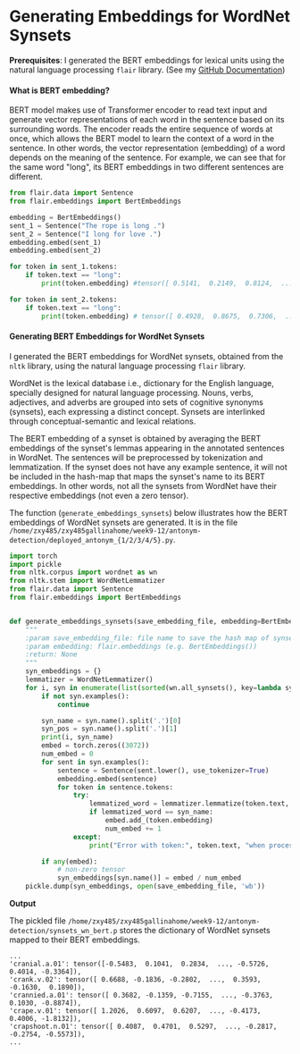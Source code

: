 # Generating Embeddings for WordNet Synsets

**Prerequisites**: I generated the BERT embeddings for lexical units using the natural language processing `flair` library. (See my [GitHub Documentation](https://github.com/yongzx/GSoC-2019-FrameNet/blob/master/Documentation%20-%20Generating%20Embeddings%20for%20FrameNet%20Lexical%20Units.md))

#### What is BERT embedding?
BERT model makes use of Transformer encoder to read text input and generate vector representations of each word in the sentence based on its surrounding words. The encoder reads the entire sequence of words at once, which allows the BERT model to learn the context of a word in the sentence. In other words, the vector representation (embedding) of a word depends on the meaning of the sentence. For example, we can see that for the same word "long", its BERT embeddings in two different sentences are different.

```python
from flair.data import Sentence
from flair.embeddings import BertEmbeddings

embedding = BertEmbeddings()
sent_1 = Sentence("The rope is long .")
sent_2 = Sentence("I long for love .")
embedding.embed(sent_1)
embedding.embed(sent_2)

for token in sent_1.tokens:
    if token.text == "long":
        print(token.embedding) #tensor([ 0.5141,  0.2149,  0.8124,  ..., -0.1647,  0.2265,  0.0461])

for token in sent_2.tokens:
    if token.text == "long":
        print(token.embedding) # tensor([ 0.4928,  0.8675,  0.7306,  ..., -0.5213,  0.0706, -0.0010])
```

#### Generating BERT Embeddings for WordNet Synsets
I generated the BERT embeddings for WordNet synsets, obtained from the `nltk` library, using the natural language processing `flair` library. 

WordNet is the lexical database i.e., dictionary for the English language, specially designed for natural language processing. Nouns, verbs, adjectives, and adverbs are grouped into sets of cognitive synonyms (synsets), each expressing a distinct concept. Synsets are interlinked through conceptual-semantic and lexical relations.

The BERT embedding of a synset is obtained by averaging the BERT embeddings of the synset's lemmas appearing in the annotated sentences in WordNet. The sentences will be preprocessed by tokenization and lemmatization. If the synset does not have any example sentence, it will not be included in the hash-map that maps the synset's name to its BERT embeddings. In other words, not all the synsets from WordNet have their respective embeddings (not even a zero tensor). 

The function (`generate_embeddings_synsets`) below illustrates how the BERT embeddings of WordNet synsets are generated. It is in the file `/home/zxy485/zxy485gallinahome/week9-12/antonym-detection/deployed_antonym_{1/2/3/4/5}.py`.

```python
import torch
import pickle
from nltk.corpus import wordnet as wn
from nltk.stem import WordNetLemmatizer
from flair.data import Sentence
from flair.embeddings import BertEmbeddings


def generate_embeddings_synsets(save_embedding_file, embedding=BertEmbeddings()):
    """
    :param save_embedding_file: file name to save the hash map of synsets' names mapped to their respective embeddings
    :param embedding: flair.embeddings (e.g. BertEmbeddings())
    :return: None
    """
    syn_embeddings = {}
    lemmatizer = WordNetLemmatizer()
    for i, syn in enumerate(list(sorted(wn.all_synsets(), key=lambda syn: syn.name()))):
        if not syn.examples():
            continue

        syn_name = syn.name().split('.')[0]
        syn_pos = syn.name().split('.')[1]
        print(i, syn_name)
        embed = torch.zeros((3072))
        num_embed = 0
        for sent in syn.examples():
            sentence = Sentence(sent.lower(), use_tokenizer=True)
            embedding.embed(sentence)
            for token in sentence.tokens:
                try:
                    lemmatized_word = lemmatizer.lemmatize(token.text, syn_pos)
                    if lemmatized_word == syn_name:
                        embed.add_(token.embedding)
                        num_embed += 1
                except:
                    print("Error with token:", token.text, "when processing", syn.name())

        if any(embed):
            # non-zero tensor
            syn_embeddings[syn.name()] = embed / num_embed
    pickle.dump(syn_embeddings, open(save_embedding_file, 'wb'))
```

**Output**

The pickled file `/home/zxy485/zxy485gallinahome/week9-12/antonym-detection/synsets_wn_bert.p` stores the dictionary of WordNet synsets mapped to their BERT embeddings.

```
...
'cranial.a.01': tensor([-0.5483,  0.1041,  0.2834,  ..., -0.5726,  0.4014, -0.3364]),
'crank.v.02': tensor([ 0.6688, -0.1836, -0.2802,  ...,  0.3593, -0.1630,  0.1890]),
'crannied.a.01': tensor([ 0.3682, -0.1359, -0.7155,  ..., -0.3763,  0.1030, -0.8874]),
'crape.v.01': tensor([ 1.2026,  0.6097,  0.6207,  ..., -0.4173,  0.4006, -1.8132]),
'crapshoot.n.01': tensor([ 0.4087,  0.4701,  0.5297,  ..., -0.2817, -0.2754, -0.5573]),
...
```
